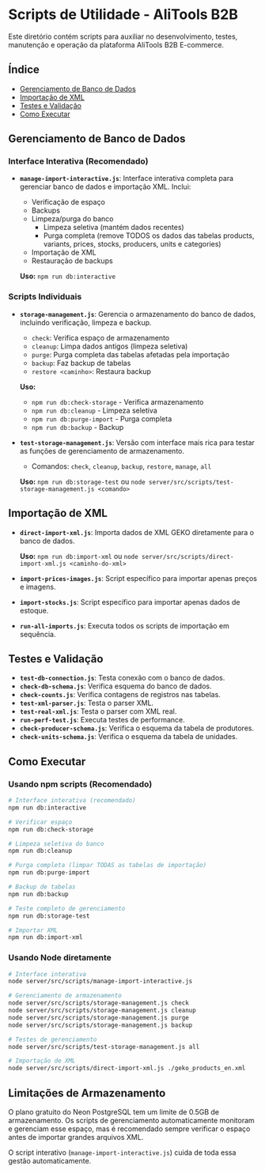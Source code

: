 # Scripts de Utilidade - AliTools B2B

Este diretório contém scripts para auxiliar no desenvolvimento, testes, manutenção e operação da plataforma AliTools B2B E-commerce.

## Índice

- [Gerenciamento de Banco de Dados](#gerenciamento-de-banco-de-dados)
- [Importação de XML](#importação-de-xml)
- [Testes e Validação](#testes-e-validação)
- [Como Executar](#como-executar)

## Gerenciamento de Banco de Dados

### Interface Interativa (Recomendado)

- **`manage-import-interactive.js`**: Interface interativa completa para gerenciar banco de dados e importação XML. Inclui:
  - Verificação de espaço
  - Backups
  - Limpeza/purga do banco
    - Limpeza seletiva (mantém dados recentes)
    - Purga completa (remove TODOS os dados das tabelas products, variants, prices, stocks, producers, units e categories)
  - Importação de XML
  - Restauração de backups
  
  **Uso:** `npm run db:interactive`

### Scripts Individuais

- **`storage-management.js`**: Gerencia o armazenamento do banco de dados, incluindo verificação, limpeza e backup.
  - `check`: Verifica espaço de armazenamento
  - `cleanup`: Limpa dados antigos (limpeza seletiva)
  - `purge`: Purga completa das tabelas afetadas pela importação
  - `backup`: Faz backup de tabelas
  - `restore <caminho>`: Restaura backup
  
  **Uso:** 
  - `npm run db:check-storage` - Verifica armazenamento
  - `npm run db:cleanup` - Limpeza seletiva
  - `npm run db:purge-import` - Purga completa
  - `npm run db:backup` - Backup

- **`test-storage-management.js`**: Versão com interface mais rica para testar as funções de gerenciamento de armazenamento.
  - Comandos: `check`, `cleanup`, `backup`, `restore`, `manage`, `all`
  
  **Uso:** `npm run db:storage-test` ou `node server/src/scripts/test-storage-management.js <comando>`

## Importação de XML

- **`direct-import-xml.js`**: Importa dados de XML GEKO diretamente para o banco de dados.
  
  **Uso:** `npm run db:import-xml` ou `node server/src/scripts/direct-import-xml.js <caminho-do-xml>`

- **`import-prices-images.js`**: Script específico para importar apenas preços e imagens.

- **`import-stocks.js`**: Script específico para importar apenas dados de estoque.

- **`run-all-imports.js`**: Executa todos os scripts de importação em sequência.

## Testes e Validação

- **`test-db-connection.js`**: Testa conexão com o banco de dados.
- **`check-db-schema.js`**: Verifica esquema do banco de dados.
- **`check-counts.js`**: Verifica contagens de registros nas tabelas.
- **`test-xml-parser.js`**: Testa o parser XML.
- **`test-real-xml.js`**: Testa o parser com XML real.
- **`run-perf-test.js`**: Executa testes de performance.
- **`check-producer-schema.js`**: Verifica o esquema da tabela de produtores.
- **`check-units-schema.js`**: Verifica o esquema da tabela de unidades.

## Como Executar

### Usando npm scripts (Recomendado)

```bash
# Interface interativa (recomendado)
npm run db:interactive

# Verificar espaço
npm run db:check-storage

# Limpeza seletiva do banco
npm run db:cleanup

# Purga completa (limpar TODAS as tabelas de importação)
npm run db:purge-import

# Backup de tabelas
npm run db:backup

# Teste completo de gerenciamento
npm run db:storage-test

# Importar XML
npm run db:import-xml
```

### Usando Node diretamente

```bash
# Interface interativa
node server/src/scripts/manage-import-interactive.js

# Gerenciamento de armazenamento
node server/src/scripts/storage-management.js check
node server/src/scripts/storage-management.js cleanup
node server/src/scripts/storage-management.js purge
node server/src/scripts/storage-management.js backup

# Testes de gerenciamento
node server/src/scripts/test-storage-management.js all

# Importação de XML
node server/src/scripts/direct-import-xml.js ./geko_products_en.xml
```

## Limitações de Armazenamento

O plano gratuito do Neon PostgreSQL tem um limite de 0.5GB de armazenamento. Os scripts de gerenciamento automaticamente monitoram e gerenciam esse espaço, mas é recomendado sempre verificar o espaço antes de importar grandes arquivos XML.

O script interativo (`manage-import-interactive.js`) cuida de toda essa gestão automaticamente. 